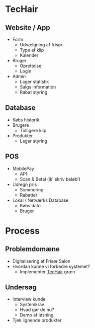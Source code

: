 
# TecHair
## Website / App
- Form
	- Udvælgning af frisør
	- Type af klip
	- Kalender
- Bruger
	- Oprettelse
	- Login
- Admin
	- Lager statistik
	- Salgs information
	- Rabat styring
## Database
- Købs historik
- Brugere
	- Tidligere klip
- Produkter
	- Lager styring
## POS
- MobilePay
	- API
	- Scan & Betal (ik' skriv beløb!)
- Udregn pris
	- Summering
	- Rabatter
- Lokal / Netværks Database
	- Købs dato
	- Bruger

# Process
## Problemdomæne
- Digitalisering af Frisør Salon
- Hvordan kunne vi forbedre systemet?
	- Implementér [TecHair](#TecHair) græn
## Undersøg
- Interview kunde
	- Systemkrav
	- Hvad gør de nu?
	- Demo af løsning
- Tjek lignende produkter
